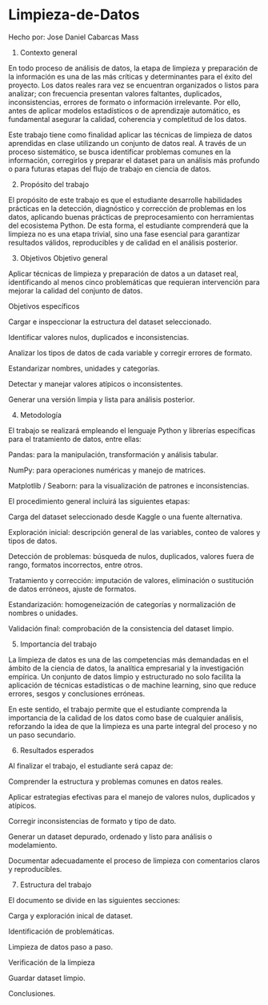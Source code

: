 # Limpieza-de-Datos
Hecho por: Jose Daniel Cabarcas Mass

1. Contexto general

En todo proceso de análisis de datos, la etapa de limpieza y preparación de la información es una de las más críticas y determinantes para el éxito del proyecto. Los datos reales rara vez se encuentran organizados o listos para analizar; con frecuencia presentan valores faltantes, duplicados, inconsistencias, errores de formato o información irrelevante. Por ello, antes de aplicar modelos estadísticos o de aprendizaje automático, es fundamental asegurar la calidad, coherencia y completitud de los datos.

Este trabajo tiene como finalidad aplicar las técnicas de limpieza de datos aprendidas en clase utilizando un conjunto de datos real. A través de un proceso sistemático, se busca identificar problemas comunes en la información, corregirlos y preparar el dataset para un análisis más profundo o para futuras etapas del flujo de trabajo en ciencia de datos.

2. Propósito del trabajo

El propósito de este trabajo es que el estudiante desarrolle habilidades prácticas en la detección, diagnóstico y corrección de problemas en los datos, aplicando buenas prácticas de preprocesamiento con herramientas del ecosistema Python.
De esta forma, el estudiante comprenderá que la limpieza no es una etapa trivial, sino una fase esencial para garantizar resultados válidos, reproducibles y de calidad en el análisis posterior.

3. Objetivos
Objetivo general

Aplicar técnicas de limpieza y preparación de datos a un dataset real, identificando al menos cinco problemáticas que requieran intervención para mejorar la calidad del conjunto de datos.

Objetivos específicos

Cargar e inspeccionar la estructura del dataset seleccionado.

Identificar valores nulos, duplicados e inconsistencias.

Analizar los tipos de datos de cada variable y corregir errores de formato.

Estandarizar nombres, unidades y categorías.

Detectar y manejar valores atípicos o inconsistentes.

Generar una versión limpia y lista para análisis posterior.

4. Metodología

El trabajo se realizará empleando el lenguaje Python y librerías específicas para el tratamiento de datos, entre ellas:

Pandas: para la manipulación, transformación y análisis tabular.

NumPy: para operaciones numéricas y manejo de matrices.

Matplotlib / Seaborn: para la visualización de patrones e inconsistencias.

El procedimiento general incluirá las siguientes etapas:

Carga del dataset seleccionado desde Kaggle o una fuente alternativa.

Exploración inicial: descripción general de las variables, conteo de valores y tipos de datos.

Detección de problemas: búsqueda de nulos, duplicados, valores fuera de rango, formatos incorrectos, entre otros.

Tratamiento y corrección: imputación de valores, eliminación o sustitución de datos erróneos, ajuste de formatos.

Estandarización: homogeneización de categorías y normalización de nombres o unidades.

Validación final: comprobación de la consistencia del dataset limpio.

5. Importancia del trabajo

La limpieza de datos es una de las competencias más demandadas en el ámbito de la ciencia de datos, la analítica empresarial y la investigación empírica. Un conjunto de datos limpio y estructurado no solo facilita la aplicación de técnicas estadísticas o de machine learning, sino que reduce errores, sesgos y conclusiones erróneas.

En este sentido, el trabajo permite que el estudiante comprenda la importancia de la calidad de los datos como base de cualquier análisis, reforzando la idea de que la limpieza es una parte integral del proceso y no un paso secundario.

6. Resultados esperados

Al finalizar el trabajo, el estudiante será capaz de:

Comprender la estructura y problemas comunes en datos reales.

Aplicar estrategias efectivas para el manejo de valores nulos, duplicados y atípicos.

Corregir inconsistencias de formato y tipo de dato.

Generar un dataset depurado, ordenado y listo para análisis o modelamiento.

Documentar adecuadamente el proceso de limpieza con comentarios claros y reproducibles.

7. Estructura del trabajo

El documento se divide en las siguientes secciones:

Carga y exploración inical de dataset.

Identificación de problemáticas.

Limpieza de datos paso a paso.

Verificación de la limpieza

Guardar dataset limpio.

Conclusiones.
